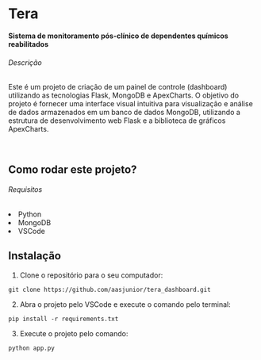 # Tera
<aside><strong>Sistema de monitoramento pós-clínico de dependentes químicos reabilitados</strong></aside>

###### Descrição
<p>Este é um projeto de criação de um painel de controle (dashboard) utilizando as tecnologias Flask, MongoDB e ApexCharts. O objetivo do projeto é fornecer uma interface visual intuitiva para visualização e análise de dados armazenados em um banco de dados MongoDB, utilizando a estrutura de desenvolvimento web Flask e a biblioteca de gráficos ApexCharts.</p><br>

## Como rodar este projeto?

###### Requisitos

<li>Python</li>
<li>MongoDB</li>
<li>VSCode</li>

## Instalação

1. Clone o repositório para o seu computador:

```
git clone https://github.com/aasjunior/tera_dashboard.git
```

2. Abra o projeto pelo VSCode e execute o comando pelo terminal: 

```
pip install -r requirements.txt
```

3. Execute o projeto pelo comando:

```
python app.py
```
